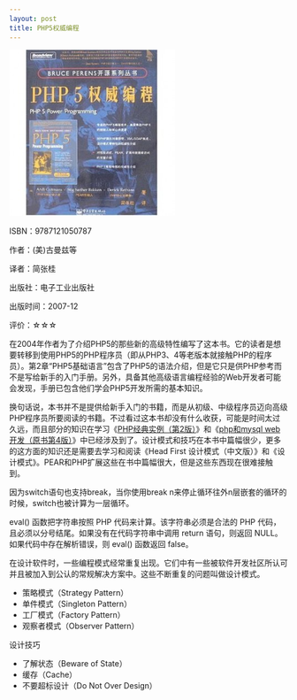 ```yaml
---
layout: post
title: PHP5权威编程
---
```

<img class="cover" title="9787121050787" src="/images/2012/08/9787121050787-300x300.jpg" alt="PHP5权威编程" width="300" height="300" />

ISBN：9787121050787

作者：(美)古曼兹等

译者：简张桂

出版社：电子工业出版社

出版时间：2007-12

评价：☆☆☆

在2004年作者为了介绍PHP5的那些新的高级特性编写了这本书。它的读者是想要转移到使用PHP5的PHP程序员（即从PHP3、4等老版本就接触PHP的程序员）。第2章“PHP5基础语言”包含了PHP5的语法介绍，但是它只是供PHP参考而不是写给新手的入门手册。另外，具备其他高级语言编程经验的Web开发者可能会发现，手册已包含他们学会PHP5开发所需的基本知识。

换句话说，本书并不是提供给新手入门的书籍，而是从初级、中级程序员迈向高级PHP程序员所要阅读的书籍。不过看过这本书却没有什么收获，可能是时间太过久远，而且部分的知识在学习《<a title="PHP经典实例（第2版）" href="/2012/03/28/php-classic-example-version-2.html" target="_blank">PHP经典实例（第2版）</a>》和《<a title="php和mysql web开发（原书第4版）" href="/2011/12/20、php-and-mysql-web-development-the-original-book-version-4.html" target="_blank">php和mysql web开发（原书第4版）</a>》中已经涉及到了。设计模式和技巧在本书中篇幅很少，更多的这方面的知识还是需要去学习和阅读《Head First 设计模式（中文版）》和《设计模式》。PEAR和PHP扩展这些在书中篇幅很大，但是这些东西现在很难接触到。

因为switch语句也支持break，当你使用break n来停止循环往外n层嵌套的循环的时候，switch也被计算为一层循环。

eval() 函数把字符串按照 PHP 代码来计算。该字符串必须是合法的 PHP 代码，且必须以分号结尾。如果没有在代码字符串中调用 return 语句，则返回 NULL。如果代码中存在解析错误，则 eval() 函数返回 false。

在设计软件时，一些编程模式经常重复出现。它们中有一些被软件开发社区所认可并且被加入到公认的常规解决方案中。这些不断重复的问题叫做设计模式。

<ul>
	<li>策略模式（Strategy Pattern）</li>
	<li>单件模式（Singleton Pattern）</li>
	<li>工厂模式（Factory Pattern）</li>
	<li>观察者模式（Observer Pattern）</li>
</ul>

设计技巧

<ul>
	<li>了解状态（Beware of State）</li>
	<li>缓存（Cache）</li>
	<li>不要超标设计（Do Not Over Design）</li>
</ul>
